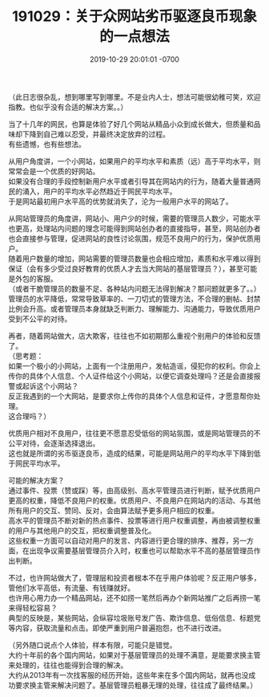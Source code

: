 ﻿---
layout: post
title:  "191029：关于众网站劣币驱逐良币现象的一点想法"
date:   2019-10-29 20:01:01 -0700
categories: diary
---
（此日志很杂乱，想到哪里写到哪里。不是业内人士，想法可能很幼稚可笑，欢迎指教。也似乎没有合适的解决方案。。）  
  
当了十几年的网民，也算是体验了好几个网站从精品小众到成长做大，但质量和品味却下降到自己难以忍受，并最终决定放弃的过程。  
有些遗憾，也有些想法。  
  
从用户角度讲，一个小网站，如果用户的平均水平和素质（远）高于平均水平，则常常会是一个优质的好网站。  
如果没有合理的手段控制新用户水平或者引导其在网站内的行为，随着大量普通网民的涌入，用户的平均水平必然趋近于网民平均水平。  
于是网站最初用户水平高的优势就消失了，沦为一般用户水平的网站了。  
  
从网站管理员的角度讲，网站小、用户少的时候，需要的管理员人数少，可能水平也更高，处理站内问题的理念可能得到网站创办者的直接指导，甚至，网站创办者也会直接参与管理，促进网站的良性讨论氛围，规范不良用户的行为，保护优质用户。  
随着用户数量的增加，网站需要的管理员数量也会相应增加，素质和水平难以得到保证（会有多少受过良好教育的优质人才去当大网站的基层管理员？），甚至可能是外包的客服。  
（或者干脆管理员的数量不足、各种站内问题无法得到解决？那问题就更多了。。）  
管理员的水平降低，常常导致草率的、一刀切式的管理方法，不合理的删帖、封禁比例会升高。或者管理员本身就缺乏判断力、理解能力、沟通能力，导致优质用户受到不公平的对待。  
  
再者，随着网站做大，店大欺客，往往也不如初期那么重视个别用户的体验和反馈了。  
（思考题：  
如果一个极小的小网站，上面有一个注册用户，发帖造谣，侵犯你的权利。你会上传你的具体个人信息、个人证件给这个小网站，以便它调查处理吗？还是会直接报警或起诉这个小网站？  
反正我遇到的一个大网站，是要求你上传你的具体个人信息和证件，才愿意帮你处理。  
这合理吗？）  
  
优质用户相对不良用户，往往更不愿意忍受低俗的网站氛围，或是网站管理员的不公平对待，会逐渐选择退出。  
这也就是所谓的劣币驱逐良币，造成的结果，可能是网站用户的平均水平下降到低于网民平均水平。  
  
可能的解决方案？  
通过事件、投票（赞或踩）等，由高级别、高水平管理员进行判断，赋予优质用户更高的权重，降低不良用户的权重。优质用户、不良用户在网站内的活动、与其他所有用户的交互、赞同、反对，会由算法赋予更多用户相应的权重。  
高水平的管理员不断对新的热点事件、投票等进行用户权重调整，再由被调整权重的用户与其他用户的交互，把权重调整普及化。  
这些权重一方面可以自动对用户的发言、内容进行更合理的排序、推荐，另一方面，在出现争议需要基层管理员介入时，权重也可以帮助水平不高的基层管理员作出判断。  
  
不过，也许网站做大了，管理层和投资者根本不在乎用户体验呢？反正用户够多，管他们水平高低，有流量、有钱赚就好。  
也许用心用力办一个精品网站，还不如捞一笔然后再办个新网站推广之后再捞一笔来得轻松容易？  
典型的反映是，某些网站，会纵容垃圾账号发广告、欺诈信息、低俗信息、标题党等内容，获取流量和点击。即使严重到用户普遍抱怨，也不进行改进。
  
（另外随口说点个人体验，样本有限，可能只是错觉。  
大约十年前的各个国内网站，如果对于基层管理员的处理不满意，是能要求换主管来处理的，往往也能得到合理的解决。  
大约从2013年有一次找客服的经历开始，这些年来在多个国内网站，就再也没成功要求换主管来解决问题了。基层管理员粗暴无理的处理，往往成了最终结果。）  